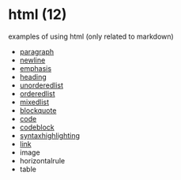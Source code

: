 # html (12)
examples of using html (only related to markdown)

+ [paragraph](paragraph.md)
+ [newline](newline.md)
+ [emphasis](emphasis.md)
+ [heading](heading.md)
+ [unorderedlist](unorderedlist.md)
+ [orderedlist](orderedlist.md)
+ [mixedlist](mixedlist.md)
+ [blockquote](blockquote.md)
+ [code](code.md)
+ [codeblock](codeblock.md)
+ [syntaxhighlighting](syntaxhighlighting.md)
+ [link](link.md)
+ image
+ horizontalrule
+ table
